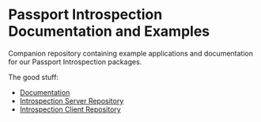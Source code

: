 # Passport Introspection Documentation and Examples

Companion repository containing example applications and documentation for our Passport Introspection packages.

The good stuff:

- [Documentation](https://app.gitbook.com/@rearmedhalo/s/passport-introspection/)
- [Introspection Server Repository](https://github.com/DataHiveDevelopment/passport-introspection-server)
- [Introspection Client Repository](https://github.com/DataHiveDevelopment/passport-introspection-client)
